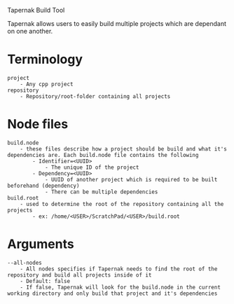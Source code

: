 Tapernak Build Tool

Tapernak allows users to easily build multiple projects which are dependant on one another.

# Terminology

    project
        - Any cpp project
    repository
        - Repository/root-folder containing all projects

# Node files

    build.node
        - these files describe how a project should be build and what it's dependencies are. Each build.node file contains the following
            - Identifier=<UUID>
                - The unique ID of the project
            - Dependency=<UUID>
                - UUID of another project which is required to be built beforehand (dependency)
                - There can be multiple dependencies
    build.root
        - used to determine the root of the repository containing all the projects
            - ex: /home/<USER>/ScratchPad/<USER>/build.root

# Arguments

    --all-nodes
        - All nodes specifies if Tapernak needs to find the root of the repository and build all projects inside of it
        - Default: false
        - If false, Tapernak will look for the build.node in the current working directory and only build that project and it's dependencies
